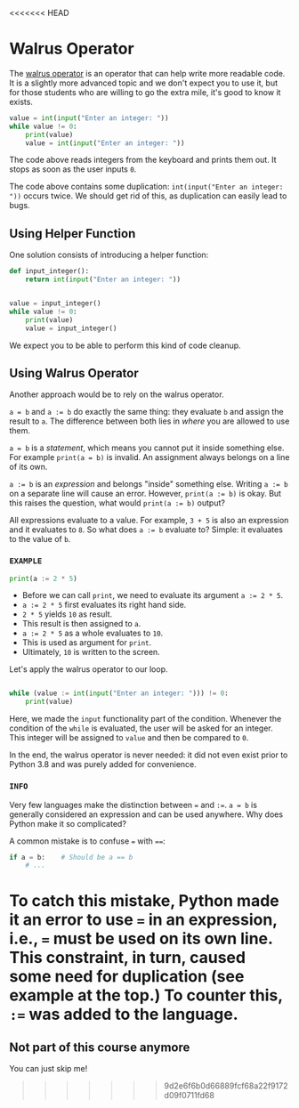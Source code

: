 <<<<<<< HEAD
# Walrus Operator

The [walrus operator](https://docs.python.org/3/whatsnew/3.8.html#assignment-expressions) is an operator that can help write more readable code.
It is a slightly more advanced topic and we don't expect you to use it, but for those students who are willing to go the extra mile, it's good to know it exists.

```python
value = int(input("Enter an integer: "))
while value != 0:
    print(value)
    value = int(input("Enter an integer: "))
```

The code above reads integers from the keyboard and prints them out.
It stops as soon as the user inputs `0`.

The code above contains some duplication: `int(input("Enter an integer: "))` occurs twice.
We should get rid of this, as duplication can easily lead to bugs.

## Using Helper Function

One solution consists of introducing a helper function:

```python
def input_integer():
    return int(input("Enter an integer: "))


value = input_integer()
while value != 0:
    print(value)
    value = input_integer()
```


We expect you to be able to perform this kind of code cleanup.

## Using Walrus Operator

Another approach would be to rely on the walrus operator.

`a = b` and `a := b` do exactly the same thing: they evaluate `b` and assign the result to `a`.
The difference between both lies in *where* you are allowed to use them.

`a = b` is a *statement*, which means you cannot put it inside something else.
For example `print(a = b)` is invalid.
An assignment always belongs on a line of its own.

`a := b` is an *expression* and belongs "inside" something else.
Writing `a := b` on a separate line will cause an error.
However, `print(a := b)` is okay.
But this raises the question, what would `print(a := b)` output?

All expressions evaluate to a value.
For example, `3 + 5` is also an expression and it evaluates to `8`.
So what does `a := b` evaluate to?
Simple: it evaluates to the value of `b`.

### `EXAMPLE`

```python
print(a := 2 * 5)
```

* Before we can call `print`, we need to evaluate its argument `a := 2 * 5`.
* `a := 2 * 5` first evaluates its right hand side.
* `2 * 5` yields `10` as result.
* This result is then assigned to `a`.
* `a := 2 * 5` as a whole evaluates to `10`.
* This is used as argument for `print`.
* Ultimately, `10` is written to the screen.

Let's apply the walrus operator to our loop.

```python

while (value := int(input("Enter an integer: "))) != 0:
    print(value)
```


Here, we made the `input` functionality part of the condition.
Whenever the condition of the `while` is evaluated, the user will be asked for an integer.
This integer will be assigned to `value` and then be compared to `0`.

In the end, the walrus operator is never needed: it did not even exist prior to Python 3.8 and was purely added for convenience.

### `INFO`
Very few languages make the distinction between `=` and `:=`.
`a = b` is generally considered an expression and can be used anywhere.
Why does Python make it so complicated?

A common mistake is to confuse `=` with `==`:

```python
if a = b:    # Should be a == b
    # ...
```

To catch this mistake, Python made it an error to use `=` in an expression, i.e., `=` must be used on its own line.
This constraint, in turn, caused some need for duplication (see example at the top.)
To counter this, `:=` was added to the language.
=======
## Not part of this course anymore

You can just skip me!
>>>>>>> 9d2e6f6b0d66889fcf68a22f9172d09f0711fd68
